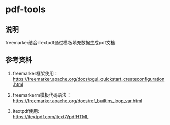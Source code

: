 # pdf-tools

## 说明
freemarker结合iTextpdf通过模板填充数据生成pdf文档

## 参考资料
1. freemarker框架使用：  
https://freemarker.apache.org/docs/pgui_quickstart_createconfiguration.html

2. freemarkerm模板代码语法：  
https://freemarker.apache.org/docs/ref_builtins_loop_var.html

3. itextpdf使用:  
https://itextpdf.com/itext7/pdfHTML

